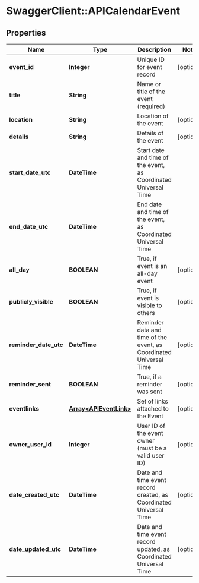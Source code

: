 # SwaggerClient::APICalendarEvent

## Properties
Name | Type | Description | Notes
------------ | ------------- | ------------- | -------------
**event_id** | **Integer** | Unique ID for event record | [optional] 
**title** | **String** | Name or title of the event (required) | 
**location** | **String** | Location of the event | [optional] 
**details** | **String** | Details of the event | [optional] 
**start_date_utc** | **DateTime** | Start date and time of the event, as Coordinated Universal Time | 
**end_date_utc** | **DateTime** | End date and time of the event, as Coordinated Universal Time | 
**all_day** | **BOOLEAN** | True, if event is an all-day event | [optional] 
**publicly_visible** | **BOOLEAN** | True, if event is visible to others | [optional] 
**reminder_date_utc** | **DateTime** | Reminder data and time of the event, as Coordinated Universal Time | [optional] 
**reminder_sent** | **BOOLEAN** | True, if a reminder was sent | [optional] 
**eventlinks** | [**Array&lt;APIEventLink&gt;**](APIEventLink.md) | Set of links attached to the Event | [optional] 
**owner_user_id** | **Integer** | User ID of the event owner (must be a valid user ID) | [optional] 
**date_created_utc** | **DateTime** | Date and time event record created, as Coordinated Universal Time | [optional] 
**date_updated_utc** | **DateTime** | Date and time event record updated, as Coordinated Universal Time | [optional] 


